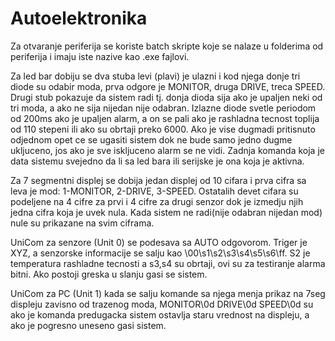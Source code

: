 # Autoelektronika

Za otvaranje periferija se koriste batch skripte koje se nalaze u folderima od periferija i imaju iste nazive kao .exe fajlovi. 

Za led bar dobiju se dva stuba levi (plavi) je ulazni i kod njega donje tri diode su odabir moda, prva odgore je MONITOR, druga DRIVE, treca SPEED. Drugi stub pokazuje da sistem radi tj. donja dioda sija ako je upaljen neki od tri moda, a ako ne sija nijedan nije odabran. Izlazne diode svetle periodom od 200ms ako je upaljen alarm, a on se pali ako je rashladna tecnost toplija od 110 stepeni ili ako su obrtaji preko 6000. Ako je vise dugmadi pritisnuto odjednom opet ce se ugasiti sistem dok ne bude samo jedno dugme ukljuceno, jos ako je sve iskljuceno alarm se ne vidi. Zadnja komanda koja je data sistemu svejedno da li sa led bara ili serijske je ona koja je aktivna.

Za 7 segmentni displej se dobija jedan displej od 10 cifara i prva cifra sa leva je mod: 1-MONITOR, 2-DRIVE, 3-SPEED. Ostatalih devet cifara su podeljene na 4 cifre za prvi i 4 cifre za drugi senzor dok je izmedju njih jedna cifra koja je uvek nula. Kada sistem ne radi(nije odabran nijedan mod) nule su prikazane na svim ciframa.

UniCom za senzore (Unit 0) se podesava sa AUTO odgovorom. Triger je XYZ, a senzorske informacije se salju kao \00\s1\s2\s3\s4\s5\s6\ff. S2 je temperatura rashladne tecnosti a s3,s4 su obrtaji, ovi su za testiranje alarma bitni. Ako postoji greska u slanju gasi se sistem.

UniCom za PC (Unit 1) kada se salju komande sa njega menja prikaz na 7seg displeju zavisno od trazenog moda, MONITOR\0d DRIVE\0d SPEED\0d su ako je komanda predugacka sistem ostavlja staru vrednost na displeju, a ako je pogresno uneseno gasi sistem.
